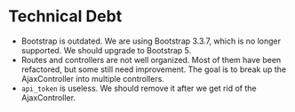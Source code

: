 # Technical Debt

- Bootstrap is outdated. We are using Bootstrap 3.3.7, which is no longer supported. We should upgrade to Bootstrap 5.
- Routes and controllers are not well organized. Most of them have been refactored, but some still need improvement. The goal is to break up the AjaxController into multiple controllers.
- `api_token` is useless. We should remove it after we get rid of the AjaxController.
